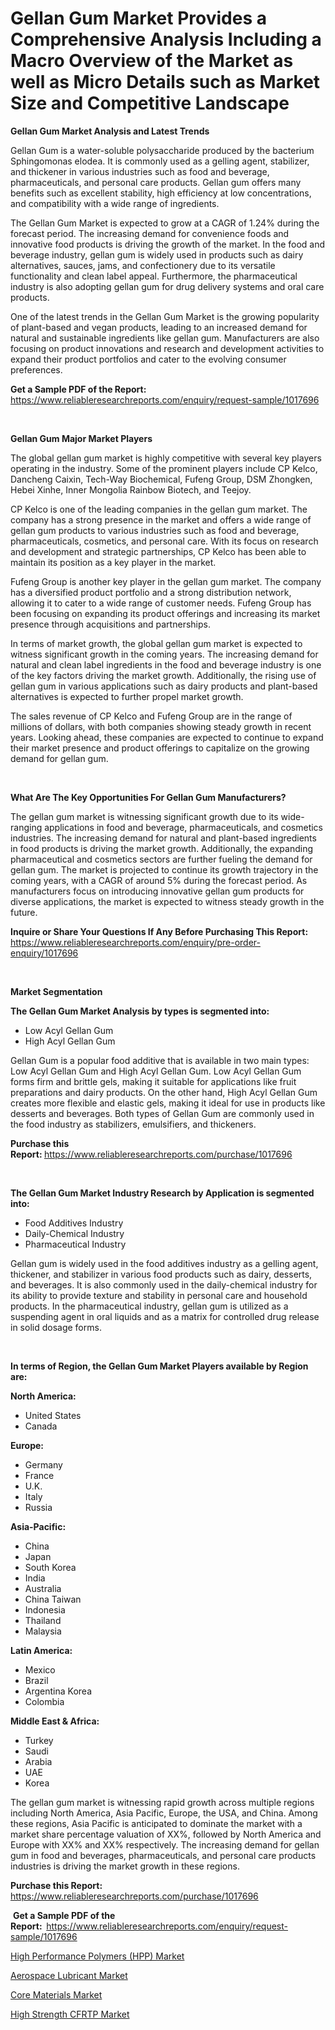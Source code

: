 <p><h1>Gellan Gum Market Provides a Comprehensive Analysis Including a Macro Overview of the Market as well as Micro Details such as Market Size and Competitive Landscape</h1></p><p><strong>Gellan Gum Market Analysis and Latest Trends</strong></p>
<p><p>Gellan Gum is a water-soluble polysaccharide produced by the bacterium Sphingomonas elodea. It is commonly used as a gelling agent, stabilizer, and thickener in various industries such as food and beverage, pharmaceuticals, and personal care products. Gellan gum offers many benefits such as excellent stability, high efficiency at low concentrations, and compatibility with a wide range of ingredients.</p><p>The Gellan Gum Market is expected to grow at a CAGR of 1.24% during the forecast period. The increasing demand for convenience foods and innovative food products is driving the growth of the market. In the food and beverage industry, gellan gum is widely used in products such as dairy alternatives, sauces, jams, and confectionery due to its versatile functionality and clean label appeal. Furthermore, the pharmaceutical industry is also adopting gellan gum for drug delivery systems and oral care products.</p><p>One of the latest trends in the Gellan Gum Market is the growing popularity of plant-based and vegan products, leading to an increased demand for natural and sustainable ingredients like gellan gum. Manufacturers are also focusing on product innovations and research and development activities to expand their product portfolios and cater to the evolving consumer preferences.</p></p>
<p><strong>Get a Sample PDF of the Report:&nbsp;</strong> <a href="https://www.reliableresearchreports.com/enquiry/request-sample/1017696">https://www.reliableresearchreports.com/enquiry/request-sample/1017696</a></p>
<p>&nbsp;</p>
<p><strong>Gellan Gum Major Market Players</strong></p>
<p><p>The global gellan gum market is highly competitive with several key players operating in the industry. Some of the prominent players include CP Kelco, Dancheng Caixin, Tech-Way Biochemical, Fufeng Group, DSM Zhongken, Hebei Xinhe, Inner Mongolia Rainbow Biotech, and Teejoy.</p><p>CP Kelco is one of the leading companies in the gellan gum market. The company has a strong presence in the market and offers a wide range of gellan gum products to various industries such as food and beverage, pharmaceuticals, cosmetics, and personal care. With its focus on research and development and strategic partnerships, CP Kelco has been able to maintain its position as a key player in the market.</p><p>Fufeng Group is another key player in the gellan gum market. The company has a diversified product portfolio and a strong distribution network, allowing it to cater to a wide range of customer needs. Fufeng Group has been focusing on expanding its product offerings and increasing its market presence through acquisitions and partnerships.</p><p>In terms of market growth, the global gellan gum market is expected to witness significant growth in the coming years. The increasing demand for natural and clean label ingredients in the food and beverage industry is one of the key factors driving the market growth. Additionally, the rising use of gellan gum in various applications such as dairy products and plant-based alternatives is expected to further propel market growth.</p><p>The sales revenue of CP Kelco and Fufeng Group are in the range of millions of dollars, with both companies showing steady growth in recent years. Looking ahead, these companies are expected to continue to expand their market presence and product offerings to capitalize on the growing demand for gellan gum.</p></p>
<p>&nbsp;</p>
<p><strong>What Are The Key Opportunities For Gellan Gum Manufacturers?</strong></p>
<p><p>The gellan gum market is witnessing significant growth due to its wide-ranging applications in food and beverage, pharmaceuticals, and cosmetics industries. The increasing demand for natural and plant-based ingredients in food products is driving the market growth. Additionally, the expanding pharmaceutical and cosmetics sectors are further fueling the demand for gellan gum. The market is projected to continue its growth trajectory in the coming years, with a CAGR of around 5% during the forecast period. As manufacturers focus on introducing innovative gellan gum products for diverse applications, the market is expected to witness steady growth in the future.</p></p>
<p><strong>Inquire or Share Your Questions If Any Before Purchasing This Report:</strong> <a href="https://www.reliableresearchreports.com/enquiry/pre-order-enquiry/1017696">https://www.reliableresearchreports.com/enquiry/pre-order-enquiry/1017696</a></p>
<p>&nbsp;</p>
<p><strong>Market Segmentation</strong></p>
<p><strong>The Gellan Gum Market Analysis by types is segmented into:</strong></p>
<p><ul><li>Low Acyl Gellan Gum</li><li>High Acyl Gellan Gum</li></ul></p>
<p><p>Gellan Gum is a popular food additive that is available in two main types: Low Acyl Gellan Gum and High Acyl Gellan Gum. Low Acyl Gellan Gum forms firm and brittle gels, making it suitable for applications like fruit preparations and dairy products. On the other hand, High Acyl Gellan Gum creates more flexible and elastic gels, making it ideal for use in products like desserts and beverages. Both types of Gellan Gum are commonly used in the food industry as stabilizers, emulsifiers, and thickeners.</p></p>
<p><strong>Purchase this Report:&nbsp;</strong><a href="https://www.reliableresearchreports.com/purchase/1017696">https://www.reliableresearchreports.com/purchase/1017696</a></p>
<p>&nbsp;</p>
<p><strong>The Gellan Gum Market Industry Research by Application is segmented into:</strong></p>
<p><ul><li>Food Additives Industry</li><li>Daily-Chemical Industry</li><li>Pharmaceutical Industry</li></ul></p>
<p><p>Gellan gum is widely used in the food additives industry as a gelling agent, thickener, and stabilizer in various food products such as dairy, desserts, and beverages. It is also commonly used in the daily-chemical industry for its ability to provide texture and stability in personal care and household products. In the pharmaceutical industry, gellan gum is utilized as a suspending agent in oral liquids and as a matrix for controlled drug release in solid dosage forms.</p></p>
<p>&nbsp;</p>
<p><strong>In terms of Region, the Gellan Gum Market Players available by Region are:</strong></p>
<p>
    <p> <strong> North America: </strong>
        <ul>
            <li>United States</li>
            <li>Canada</li>
        </ul>
        </p> 
    <p> <strong> Europe: </strong>
        <ul>
            <li>Germany</li>
            <li>France</li>
            <li>U.K.</li>
            <li>Italy</li>
            <li>Russia</li>
        </ul>
        </p> 
    <p> <strong> Asia-Pacific: </strong>
        <ul>
            <li>China</li>
            <li>Japan</li>
            <li>South Korea</li>
            <li>India</li>
            <li>Australia</li>
            <li>China Taiwan</li>
            <li>Indonesia</li>
            <li>Thailand</li>
            <li>Malaysia</li>
        </ul>
        </p> 
    <p> <strong> Latin America: </strong>
        <ul>
            <li>Mexico</li>
            <li>Brazil</li>
            <li>Argentina Korea</li>
            <li>Colombia</li>
        </ul>
        </p> 
    <p> <strong> Middle East & Africa: </strong>
        <ul>
            <li>Turkey</li>
            <li>Saudi</li>
            <li>Arabia</li>
            <li>UAE</li>
            <li>Korea</li>
        </ul>
    </p>
    </p>
<p><p>The gellan gum market is witnessing rapid growth across multiple regions including North America, Asia Pacific, Europe, the USA, and China. Among these regions, Asia Pacific is anticipated to dominate the market with a market share percentage valuation of XX%, followed by North America and Europe with XX% and XX% respectively. The increasing demand for gellan gum in food and beverages, pharmaceuticals, and personal care products industries is driving the market growth in these regions.</p></p>
<p><strong>Purchase this Report: </strong><a href="https://www.reliableresearchreports.com/purchase/1017696">https://www.reliableresearchreports.com/purchase/1017696</a></p>
<p>&nbsp;<strong>Get a Sample PDF of the Report:&nbsp;&nbsp;</strong><a href="https://www.reliableresearchreports.com/enquiry/request-sample/1017696">https://www.reliableresearchreports.com/enquiry/request-sample/1017696</a></p>
<p><strong></strong></p>
<p><p><a href="https://issuu.com/reportprime-2/docs/high-performance-polymers-hpp-market-size-2030.ppt">High Performance Polymers (HPP) Market</a></p><p><a href="https://github.com/biheemgalvinlouises6hokrh3h/Market-Research-Report-List-1/blob/main/aerospace-lubricant-market.md">Aerospace Lubricant Market</a></p><p><a href="https://github.com/guneycigdem35/Market-Research-Report-List-2/blob/main/core-materials-market.md">Core Materials Market</a></p><p><a href="https://issuu.com/reportprime-2/docs/high-strength-cfrtp-market-size-2030.pptx">High Strength CFRTP Market</a></p></p>
